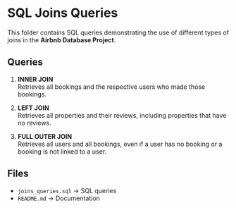 # SQL Joins Queries

This folder contains SQL queries demonstrating the use of different types of joins in the **Airbnb Database Project**.

## Queries

1. **INNER JOIN**  
   Retrieves all bookings and the respective users who made those bookings.

2. **LEFT JOIN**  
   Retrieves all properties and their reviews, including properties that have no reviews.

3. **FULL OUTER JOIN**  
   Retrieves all users and all bookings, even if a user has no booking or a booking is not linked to a user.

## Files
- `joins_queries.sql` → SQL queries
- `README.md` → Documentation
